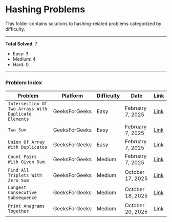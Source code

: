 # Hashing Problems

This folder contains solutions to hashing-related problems categorized by difficulty.

---
        
**Total Solved**: 7
- Easy: 3
- Medium: 4
- Hard: 0

---

### Problem Index

| Problem | Platform | Difficulty | Date | Link |
|---------|----------|------------|------|------|
| `Intersection Of Two Arrays With Duplicate Elements` | GeeksForGeeks | Easy | February 7, 2025 | [Link](https://www.geeksforgeeks.org/batch/gfg-160-problems/track/hashing-gfg-160/problem/intersection-of-two-arrays-with-duplicate-elements) |
| `Two Sum` | GeeksForGeeks | Easy | February 7, 2025 | [Link](https://www.geeksforgeeks.org/batch/gfg-160-problems/track/hashing-gfg-160/problem/key-pair5616) |
| `Union Of Array With Duplicates` | GeeksForGeeks | Easy | February 7, 2025 | [Link](https://www.geeksforgeeks.org/batch/gfg-160-problems/track/hashing-gfg-160/problem/union-of-two-arrays3538) |
| `Count Pairs With Given Sum` | GeeksForGeeks | Medium | February 7, 2025 | [Link](https://www.geeksforgeeks.org/batch/gfg-160-problems/track/hashing-gfg-160/problem/count-pairs-with-given-sum--150253) |
| `Find All Triplets With Zero Sum` | GeeksForGeeks | Medium | October 17, 2025 | [Link](https://www.geeksforgeeks.org/batch/gfg-160-problems/track/hashing-gfg-160/problem/find-all-triplets-with-zero-sum) |
| `Longest Consecutive Subsequence` | GeeksForGeeks | Medium | October 18, 2025 | [Link](https://www.geeksforgeeks.org/batch/gfg-160-problems/track/hashing-gfg-160/problem/longest-consecutive-subsequence2449) |
| `Print Anagrams Together` | GeeksForGeeks | Medium | October 20, 2025 | [Link](https://www.geeksforgeeks.org/batch/gfg-160-problems/track/hashing-gfg-160/problem/print-anagrams-together) |
